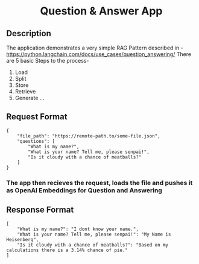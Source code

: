 <h1 align="center">
  Question & Answer App
</h1>

## Description
The application demonstrates a very simple RAG Pattern described in - https://python.langchain.com/docs/use_cases/question_answering/
There are 5 basic Steps to the process- 
1. Load
2. Split
3. Store
4. Retrieve
5. Generate
...
## Request Format
```shell
{
    "file_path": "https://remote-path.to/some-file.json",
    "questions": [
        "What is my name?",
        "What is your name? Tell me, please senpai!",
        "Is it cloudy with a chance of meatballs?"
    ]
}
```

<h3>The app then recieves the request, loads the file and pushes it as OpenAI Embeddings for Question and Answering</h3>

## Response Format
```shell
[
    "What is my name?": "I dont know your name.",
    "What is your name? Tell me, please senpai!": "My Name is Heisenberg",
    "Is it cloudy with a chance of meatballs?": "Based on my calculations there is a 3.14% chance of pie."
]
```